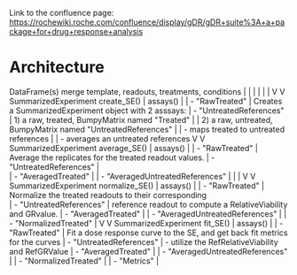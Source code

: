 Link to the confluence page: https://rochewiki.roche.com/confluence/display/gDR/gDR+suite%3A+a+package+for+drug+response+analysis 

# Architecture

   DataFrame(s)           merge template, readouts, treatments, conditions
	|		    	   |
	|			   |
	|			   |
	V			   V
 SummarizedExperiment	     create_SE()
	| assays()		   |
	|  - "RawTreated"	   | Creates a SummarizedExperiment object with 2 asssays: 
	|  - "UntreatedReferences" |  1) a raw, treated, BumpyMatrix named "Treated"
	|			   |  2) a raw, untreated, BumpyMatrix named "UntreatedReferences"
	|			   |     - maps treated to untreated references
	|			   |     - averages an untreated references
	V			   V     
 SummarizedExperiment	     average_SE()
	| assays()	 	   |
	|  - "RawTreated"	   | Average the replicates for the treated readout values.
	|  - "UntreatedReferences" |  
	|  - "AveragedTreated"     | 
	|  - "AveragedUntreatedReferences"		   |
	|			   |
	V			   V
 SummarizedExperiment	     normalize_SE()
	| assays()	 	   |
	|  - "RawTreated"	   | Normalize the treated readouts to their corresponding  
	|  - "UntreatedReferences" | reference readout to compute a RelativeViability and GRvalue. 
	|  - "AveragedTreated"     | 
	|  - "AveragedUntreatedReferences"		   |
	|  - "NormalizedTreated"   |
	V			   V
 SummarizedExperiment		fit_SE()
	| assays()	 	   |
	|  - "RawTreated"	   | Fit a dose response curve to the SE, and get back fit metrics for the curves
	|  - "UntreatedReferences" | - utilize the RefRelativeViability and RefGRValue 
	|  - "AveragedTreated"     | 
	|  - "AveragedUntreatedReferences"		   |
	|  - "NormalizedTreated"   |
	|  - "Metrics"		   |
